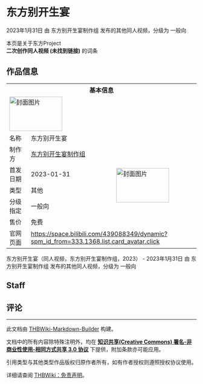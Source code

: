 # 东方别开生宴

<!-- source html: G:\repos\THBWiki-Markdown-Builder\THBWikiMarkdown\Temp\main\b\b2\ns0%3A%E4%B8%9C%E6%96%B9%E5%88%AB%E5%BC%80%E7%94%9F%E5%AE%B4.html -->

2023年1月31日 由 东方别开生宴制作组  发布的其他同人视频，分级为 一般向

本页是关于东方Project  
 **二次创作同人视频 (未找到链接)** 的词条
## 作品信息

<table><tbody><tr><th colspan="3">基本信息</th></tr><tr><td class="cover-artwork-mobile" colspan="2"><a href="./文件-东方别开生宴封面.jpg.md" class="image" title="封面图片"><img alt="封面图片" src="https://upload.thwiki.cc/thumb/3/3c/%E4%B8%9C%E6%96%B9%E5%88%AB%E5%BC%80%E7%94%9F%E5%AE%B4%E5%B0%81%E9%9D%A2.jpg/140px-%E4%B8%9C%E6%96%B9%E5%88%AB%E5%BC%80%E7%94%9F%E5%AE%B4%E5%B0%81%E9%9D%A2.jpg" decoding="async" loading="lazy" width="140" height="91" srcset="https://upload.thwiki.cc/thumb/3/3c/%E4%B8%9C%E6%96%B9%E5%88%AB%E5%BC%80%E7%94%9F%E5%AE%B4%E5%B0%81%E9%9D%A2.jpg/210px-%E4%B8%9C%E6%96%B9%E5%88%AB%E5%BC%80%E7%94%9F%E5%AE%B4%E5%B0%81%E9%9D%A2.jpg 1.5x, https://upload.thwiki.cc/thumb/3/3c/%E4%B8%9C%E6%96%B9%E5%88%AB%E5%BC%80%E7%94%9F%E5%AE%B4%E5%B0%81%E9%9D%A2.jpg/280px-%E4%B8%9C%E6%96%B9%E5%88%AB%E5%BC%80%E7%94%9F%E5%AE%B4%E5%B0%81%E9%9D%A2.jpg 2x" data-file-width="948" data-file-height="616"></a></td>
</tr><tr><td class="label">名称</td><td colspan="2"> 东方别开生宴 </td></tr><tr><td class="label">制作方</td><td><a href="./东方别开生宴制作组.md" title="东方别开生宴制作组">东方别开生宴制作组</a></td><td class="cover-artwork" rowspan="5" style="min-width:140px;"><a href="./文件-东方别开生宴封面.jpg.md" class="image" title="封面图片"><img alt="封面图片" src="https://upload.thwiki.cc/thumb/3/3c/%E4%B8%9C%E6%96%B9%E5%88%AB%E5%BC%80%E7%94%9F%E5%AE%B4%E5%B0%81%E9%9D%A2.jpg/140px-%E4%B8%9C%E6%96%B9%E5%88%AB%E5%BC%80%E7%94%9F%E5%AE%B4%E5%B0%81%E9%9D%A2.jpg" decoding="async" loading="lazy" width="140" height="91" srcset="https://upload.thwiki.cc/thumb/3/3c/%E4%B8%9C%E6%96%B9%E5%88%AB%E5%BC%80%E7%94%9F%E5%AE%B4%E5%B0%81%E9%9D%A2.jpg/210px-%E4%B8%9C%E6%96%B9%E5%88%AB%E5%BC%80%E7%94%9F%E5%AE%B4%E5%B0%81%E9%9D%A2.jpg 1.5x, https://upload.thwiki.cc/thumb/3/3c/%E4%B8%9C%E6%96%B9%E5%88%AB%E5%BC%80%E7%94%9F%E5%AE%B4%E5%B0%81%E9%9D%A2.jpg/280px-%E4%B8%9C%E6%96%B9%E5%88%AB%E5%BC%80%E7%94%9F%E5%AE%B4%E5%B0%81%E9%9D%A2.jpg 2x" data-file-width="948" data-file-height="616"></a></td>
</tr><tr><td class="label">首发日期</td><td>2023-01-31</td></tr><tr><td class="label">类型</td><td>其他</td></tr><tr><td class="label">分级指定</td><td>一般向</td></tr><tr><td class="label">售价</td><td>免费</td></tr>
<tr><td class="label">官网页面</td><td colspan="2"><a rel="nofollow" class="external free" href="https://space.bilibili.com/439088349/dynamic?spm_id_from=333.1368.list.card_avatar.click">https://space.bilibili.com/439088349/dynamic?spm_id_from=333.1368.list.card_avatar.click</a></td></tr></tbody></table>

东方别开生宴（同人视频，东方别开生宴制作组，2023） - 2023年1月31日 由 东方别开生宴制作组  发布的其他同人视频，分级为 一般向
## Staff
## 评论




---

此文档由 [THBWiki-Markdown-Builder](https://github.com/Delsin-Yu/THBWiki-Markdown-Builder) 构建。

文档中的所有内容除特殊注明外，均在 [**知识共享(Creative Commons) 署名-非商业性使用-相同方式共享 3.0 协议**](https://creativecommons.org/licenses/by-sa/3.0/deed.zh-hans) 下提供，附加条款亦可能应用。

引用类型与其他类型作品版权归原作者所有，如有作者授权则遵照授权协议使用。

详细请查阅 [THBWiki：免责声明](https://thbwiki.cc/THBWiki:%E5%85%8D%E8%B4%A3%E5%A3%B0%E6%98%8E)。

